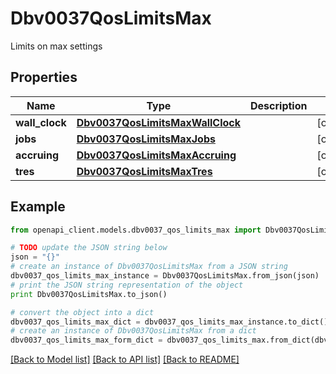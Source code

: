 # Dbv0037QosLimitsMax

Limits on max settings

## Properties
Name | Type | Description | Notes
------------ | ------------- | ------------- | -------------
**wall_clock** | [**Dbv0037QosLimitsMaxWallClock**](Dbv0037QosLimitsMaxWallClock.md) |  | [optional] 
**jobs** | [**Dbv0037QosLimitsMaxJobs**](Dbv0037QosLimitsMaxJobs.md) |  | [optional] 
**accruing** | [**Dbv0037QosLimitsMaxAccruing**](Dbv0037QosLimitsMaxAccruing.md) |  | [optional] 
**tres** | [**Dbv0037QosLimitsMaxTres**](Dbv0037QosLimitsMaxTres.md) |  | [optional] 

## Example

```python
from openapi_client.models.dbv0037_qos_limits_max import Dbv0037QosLimitsMax

# TODO update the JSON string below
json = "{}"
# create an instance of Dbv0037QosLimitsMax from a JSON string
dbv0037_qos_limits_max_instance = Dbv0037QosLimitsMax.from_json(json)
# print the JSON string representation of the object
print Dbv0037QosLimitsMax.to_json()

# convert the object into a dict
dbv0037_qos_limits_max_dict = dbv0037_qos_limits_max_instance.to_dict()
# create an instance of Dbv0037QosLimitsMax from a dict
dbv0037_qos_limits_max_form_dict = dbv0037_qos_limits_max.from_dict(dbv0037_qos_limits_max_dict)
```
[[Back to Model list]](../README.md#documentation-for-models) [[Back to API list]](../README.md#documentation-for-api-endpoints) [[Back to README]](../README.md)


